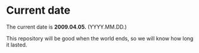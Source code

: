 # Current date

The current date is **2009.04.05.** (YYYY.MM.DD.)

This repository will be good when the world ends, so we will know how long it lasted.